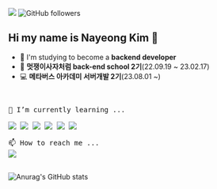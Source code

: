 <a href="https://hits.seeyoufarm.com"><img src="https://hits.seeyoufarm.com/api/count/incr/badge.svg?url=https%3A%2F%2Fgithub.com%2Fkny3037&count_bg=%2379C83D&title_bg=%23555555&icon=&icon_color=%23E7E7E7&title=hits&edge_flat=false"/></a> <img alt="GitHub followers" src="https://img.shields.io/github/followers/kny3037?style=social">

## Hi my name is Nayeong Kim 👋

- 🌱 I'm studying to become a **backend developer**
- 🦁 **멋쟁이사자처럼 back-end school 2기**(22.09.19 ~ 23.02.17)
- 💻 **메타버스 아카데미 서버개발 2기**(23.08.01 ~)
<!--
- 😊 I'm preparing my personal **jsp project**
-->

<!--
**kny3037/kny3037** is a ✨ _special_ ✨ repository because its `README.md` (this file) appears on your GitHub profile.

Here are some ideas to get you started:

- 🔭 I’m currently working on ...
- 🌱 I’m currently learning ...
- 👯 I’m looking to collaborate on ...
- 🤔 I’m looking for help with ...
- 💬 Ask me about ...
- 📫 How to reach me: ...
- 😄 Pronouns: ...
- ⚡ Fun fact: ...
-->
<br>

<pre>
🌱 I’m currently learning ...

<a href="https://www.oracle.com/" target="_blank"><img src="https://img.shields.io/badge/Java-007396?style=flat-square&logo=Java&logoColor=white"/></a> <a href="https://spring.io/" target="_blank"><img src="https://img.shields.io/badge/Spring-DB33F?style=flat-square&logo=Spring&logoColor=white"/></a> <a href="https://www.oracle.com/" target="_blank"><img src="https://img.shields.io/badge/Oracle-F80000?style=flat-square&logo=Oracle&logoColor=white"/></a> <a href="https://www.mysql.com/" target="_blank"><img src="https://img.shields.io/badge/MySQL-4479A1?style=flat-square&logo=MySQL&logoColor=white"/></a> <a href="https://code.visualstudio.com/" target="_blank"><img src="https://img.shields.io/badge/VSCode-007ACC?style=flat-square&logo=VSCode&logoColor=white"/></a> <a href="https://visualstudio.microsoft.com/ko/" target="_blank"><img src="https://img.shields.io/badge/C-A8B9CC?style=flat-square&logo=C&logoColor=white"/></a>
</pre>

<pre>
📫 How to reach me ...
<a href="mailto:psi505968@gmail.com" target="_blank"><img src="https://img.shields.io/badge/Gmail-EA4335?style=flat-square&logo=Gmail&logoColor=white"/></a>
 </pre>
 ![Anurag's GitHub stats](https://github-readme-stats.vercel.app/api?username=kny3037&theme=default&show_icons=true)
